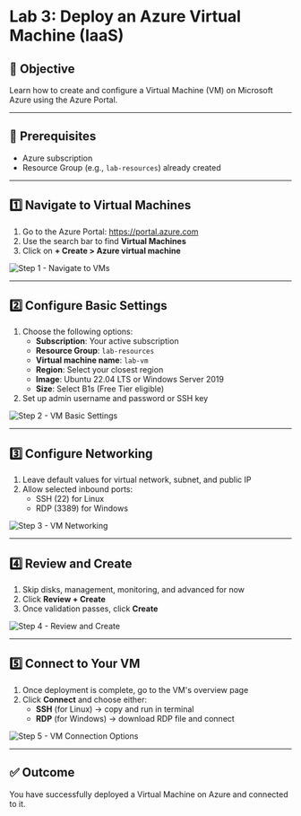 # Lab 3: Deploy an Azure Virtual Machine (IaaS)

## 🎯 Objective
Learn how to create and configure a Virtual Machine (VM) on Microsoft Azure using the Azure Portal.

---

## 🧰 Prerequisites
- Azure subscription
- Resource Group (e.g., `lab-resources`) already created

---

## 1️⃣ Navigate to Virtual Machines

1. Go to the Azure Portal: https://portal.azure.com
2. Use the search bar to find **Virtual Machines**
3. Click on **+ Create > Azure virtual machine**

![Step 1 - Navigate to VMs](images/lab3_step1_vm_nav.png)

---

## 2️⃣ Configure Basic Settings

1. Choose the following options:
   - **Subscription**: Your active subscription
   - **Resource Group**: `lab-resources`
   - **Virtual machine name**: `lab-vm`
   - **Region**: Select your closest region
   - **Image**: Ubuntu 22.04 LTS or Windows Server 2019
   - **Size**: Select B1s (Free Tier eligible)
2. Set up admin username and password or SSH key

![Step 2 - VM Basic Settings](images/lab3_step2_vm_basics.png)

---

## 3️⃣ Configure Networking

1. Leave default values for virtual network, subnet, and public IP
2. Allow selected inbound ports:
   - SSH (22) for Linux
   - RDP (3389) for Windows

![Step 3 - VM Networking](images/lab3_step3_vm_network.png)

---

## 4️⃣ Review and Create

1. Skip disks, management, monitoring, and advanced for now
2. Click **Review + Create**
3. Once validation passes, click **Create**

![Step 4 - Review and Create](images/lab3_step4_review.png)

---

## 5️⃣ Connect to Your VM

1. Once deployment is complete, go to the VM's overview page
2. Click **Connect** and choose either:
   - **SSH** (for Linux) → copy and run in terminal
   - **RDP** (for Windows) → download RDP file and connect

![Step 5 - VM Connection Options](images/lab3_step5_connect.png)

---

## ✅ Outcome
You have successfully deployed a Virtual Machine on Azure and connected to it.

